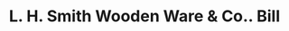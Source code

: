 ---
doi: 10.7916/D84B4CG2
date_other: '1900'
date_other_textual: 1900-1909
form: printed ephemera
genre:
- Invoices
name:
- L. H. Smith Wooden Ware & Co.
object_in_context_url: https://biggert.cul.columbia.edu/items/view/ave_biggert_01480
subject_hierarchical_geographic:
- Pittsburgh, Pennsylvania, United States
subject_name:
- L. H. Smith Wooden Ware & Co.
title: L. H. Smith Wooden Ware & Co.. Bill
sort_title: L. H. Smith Wooden Ware & Co.. Bill
call_number: ave_biggert_01480
coordinates:
- 40.439722222222215,-79.97638888888889
pid: ave_biggert_01480
identifiers: ave_biggert_01480
thumbnail: https://derivativo-3.library.columbia.edu/iiif/2/ldpd:344032/full/!256,256/0/native.jpg
permalink: "/biggert/ave_biggert_01480/"
layout: iiif-image-page
---